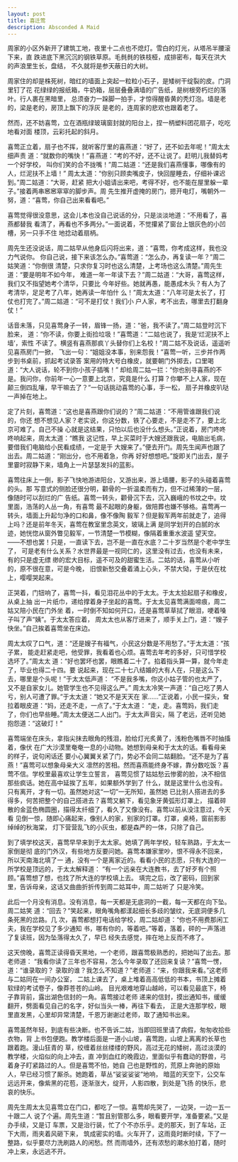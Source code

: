```yaml
---
layout: post
title: 喜迁莺
description: Absconded A Maid
---
```


周家的小区外新开了建筑工地，夜里十二点也不熄灯。雪白的灯光，从塔吊半腰滚下来，直
跌进底下黑沉沉的钢铁草原。毛毵毵的铁枝桠，成排密布，每天在洪大的声浪里生长，盘结，
不久就将是参天蔽日的大树。

周家住的却是株死树，暗红的墙面上突起一粒粒小石子，是矮树干绽裂的皮。门洞里钉了花
花绿绿的报纸箱，牛奶箱，层层叠叠满墙的广告纸，是树根旁朽烂的落叶。行人裹在黑暗里，
总须奋力一跺脚一拍手，才惊得醒昏黄的秃灯泡。墙是老的，梁是老的，房顶上飘下的浮灰
是老的，连周家的悲欢也跟着老了。

然而，还不妨喜莺，立在酒瓶绿玻璃窗封就的阳台上，捏一柄塑料团花扇子，吃吃地看对面
楼顶，云彩托起的斜月。

喜莺正立着，扇子也不挥，就听客厅里的喜燕道：“好了，还不如去年呢！”周太太细声责
道：“就数你的嘴快！”喜燕道：“考的不好，还不让说了。赶明儿我替妈考一个好学校，
叫你们笑的合不拢嘴！”周二姑道：“还是我们喜燕懂事，哪像有的人，烂泥扶不上墙！”
周太太道：“你别只顾卖嘴皮子，快回屋睡去，仔细补课迟到。”周二姑道：“大哥，赶紧
把大小姐请出来吧，考得不好，也不能在屋里躲一辈子。”接着两串窸窸窣窣的脚步声。周
先生推开虚掩的房门，摁开电灯，嘴朝外一努，道：“喜莺，你自己出来看看吧。”

喜莺觉得很没意思，这会儿本也没自己说话的分，只是淡淡地道：“不用看了，喜燕都替我
看清了，再看也不多两分。”一面说着，不觉攥紧了窗台上银灰色的小凹槽，另一只手不住
地捻动着扇柄。

周先生还没说话，周二姑早从他身后闪将出来，道：“喜莺，你考成这样，我也没力气说你。
你自己说，接下来该怎么办。”喜莺道：“怎么办，再复读一年？”周二姑笑道：“你倒很
清楚，只求你复习时也这么清楚，上考场也这么清楚。”周先生道：“要是明年不如今年，
难道一年一年读下去？”周二姑道：“大哥，喜莺这样，我们又不指望她考个清华，只要比
今年好些。她就再愚，能愚成木头？有人为了考清华，足足考了八年，她再读一年怕什
么！”周太太道：“八年可是太长了，打仗也打完了。”周二姑道：“可不是打仗！我们小
户人家，考不出去，哪里去打翻身仗！”

话音未落，只见喜莺身子一转，眉锋一扬，道：“爸，我不读了。”周二姑登时沉下脸来，
道：“你不读，你要上街捡垃圾！”喜莺道：“二姑也说了，我是‘烂泥扶不上墙’，索性
不读了。横竖有喜燕那疯丫头替你们上名校！”周二姑不及说话，遥遥听见喜燕房门一掀，
飞出一句：“姐姐没本事，别来怨我！”喜莺一听，三步并作两步到书桌前，抓起考试录答
案用的特大号白橡皮，就要朝门外掷去，口里喝道：“大人说话，轮不到你小孩子插嘴！”
却给周二姑一拦：“你也别寻喜燕的不是。我问你，你前年一心一意要上北京，究竟是什么
打算？你攀不上人家，现在颠三倒四乱嚷，早干嘛去了？”一句话挑动喜莺的心事，手一松，
扇子并橡皮叭哒一声掉在地上。

定了片刻，喜莺道：“这也是喜燕跟你们说的？”周二姑道：“不用管谁跟我们说的，你还
想不想见人家？老实说，你这分数，铁了心要走，不是走不了，要上北京可难了。自己不操
心就是这结果，只怕以后也没什么想头。”正说着，房门咚咚咚响起来，周太太道：“瞧我
这记性，早上买菜时于大嫂还跟我说，电脑出毛病，要借我们电脑给小民看成绩，一定是于
大嫂来了。”便去开门。周先生闻声也跟了出去。周二姑道：“刚出分，也不用着急，你再
好好想想吧。”旋即关门出去，屋子里霎时寂静下来，墙角上一片瑟瑟发抖的蓝影。

喜莺往床上一倒，影子飞快地游进阳台，又游出来，游上墙腰，影子的头碰着喜莺的头。那
写意式的侧脸还很分明，颧骨的一折温柔而有力，但不过稀薄的一层，像随时可以刮烂的广
告纸。喜莺一转头，颧骨沉下去，沉入巍峨的书坟之中。坟里面，浩荡的人丛一角，有喜莺
最不起眼的身躯，做陪葬也嫌不够格。喜莺再一转头，墙面上升起匀净的口和鼻，像不像陶
毅军？但是毅军两年前就走了，追得上吗？还是前年冬天，喜莺在教室里念英文，玻璃上满
是同学划开的白腻的水迹，她恍惚从窗外瞥见毅军，一节清楚一节模糊，像隔着重重水波遥
望天空。——不想也罢！只是，一直读下去，岂不是一直在水底？二十岁当然是个老中学生了，
可是老有什么关系？水世界最是一视同仁的，这里没有过去，也没有未来，有的只是虚无缥
缈的宏大目标，遥不可及的甜蜜生活。二姑的话，喜莺从小听的，原不很在意，可是今晚，
旧恨新愁交叠着涌上心头，不禁大恸，于是伏在枕上，嘤嘤哭起来。

正哭着，门钮响了，喜莺一抖，看见泪花丛中的于太太。于太太拾起扇子和橡皮，从桌上抽
出一片纸巾，递给撑着身子坐起的喜莺。于太太见喜莺满面啼痕，周二姑又陪小民在门外坐
着，一时倒不知如何开口，还是喜莺草草拭了眼泪，哽着嗓子叫了声“姨”。于太太答应着，
周太太也从客厅进来了，顺手关上门，道：“嫂子快坐。”自己挨着喜莺坐在床边。

周太太叹了口气，道：“还是嫂子有福气，小民这分数是不用愁了。”于太太道：“孩子累，
能走赶紧走吧，他受罪，我看着也心烦。喜莺去年考的多好，只可惜学校选坏了。”周太太
道：“好也罢坏也罢，眼瞧着二十了。掐着指头算一算，就今年走了，毕业也得二十四。要
说起来，现在二十七八结婚的大有人在，只是这么下去，哪里是个头呢！”于太太低声道：
“不是我多嘴，你这小姑子管的也太严了，又不是自家女儿。她管学生也不见得这么严。”
周太太冷笑一声道：“自己吃了男人亏，别人可遭了罪。”于太太道：“她又不是天天在
家……”正说着，小民一探头，耷拉着眼皮道：“妈，还走不走，一点了。”于太太道：
“走，走。喜莺妈，我们走了，你们也早些睡。”周太太便送二人出门。于太太声音尖，隔
了老远，还听见她抱怨道：“这破灯！”

喜莺端坐在床头，拿指尖抹去眼角的残泪，脸给灯光炙黄了，浅粉色嘴唇不时抽搐着，像伏
在广大沙漠里奄奄一息的小动物。她想到母亲和于太太的话。看看母亲的样子，说句闲话还
要小心翼翼关紧了门，势必不会同二姑翻脸。“还不是为了喜燕！”喜莺可以想象母亲大义
凛然的苦相。然而喜燕能终身不嫁，靠分数吃饭？喜莺不信。学校里最喜欢让学生立誓言，
喜莺见惯了姑姑愁云惨雾的脸，决不相信那些疯话。她在高中延挨了五年，如果额外学到了
什么，就是这里什么也没有。只有离开，才有一切。虽然她对这“一切”一无所知，虽然她
已比别人搭进去的多得多，何苦把整个的自己搭进去？喜莺又躺下，看见象牙黄弧形灯罩上，
描着碎散的金蓝色椭圆圈，描得太纤细了，看久了又像没有。喜莺以前从没注意过，今天看
见倒一惊，随即心痛起来，像别人的家，别家的灯罩。灯罩，桌椅，窗前影影绰绰的秋海棠，
灯下营营乱飞的小灰虫，都是森严的一体，只除了自己。

到了填学校这天，喜莺早早来到于太太家。她填了两年学校，轻车熟路，于太太一家倒是彻
底的门外汉，有些地方反要问她。喜莺本嫌家里吵，恨不得永不回来，所以天南海北填了一
通，没有一个是离家近的。看看小民的志愿，只有大连的一所学校是顶远的，于太太解释道：
“有一个远亲在大连教书，去了好歹有个照顾。”喜莺想了想，也找了所大连的学校填上去。
填完之后，改了密码，回到家里，告诉母亲，这话又曲曲折折传到周二姑耳中，周二姑听了
只是冷笑。

此后一个月没有消息。没有消息，每一天都是无底洞的一截，每一天都在向下坠。周二姑笑
道：“回去？”笑起来，眼角嘴角都漾起细长多歧的皱纹，无底洞便多几条死黑的岔路。几
次，喜莺都想打电话给学校，周二姑却道：“你也不用费那闲工夫，我在学校见了多少通知
书，哪有你的，等着吧。”等着，落着，砰的一声落进了复读班，因为坠落得太久了，早已
经失去感觉，摔在地上反而不疼了。

这天傍晚，喜莺正读得昏天黑地，一个老师，跟喜莺极熟悉的，把她叫了出去。那老师道：
“我看你读了三年也不容易，怎么今年录取了还回来复读？”喜莺一愣，道：“谁录取的？
录取的谁？我怎么不知道？”老师道：“来，你跟我来看。”这老师与二姑同在一间办公室，
二姑上课去了，桌上堆着高高低低的书本，书顶上摊着软绿的考试卷子，像莽苍苍的山岭。
目光艰难地穿山越岭，可以看见最底下，椅子靠背前，露出湖色信封的一角。喜莺接过老师
递来的信封，摸出通知书，缓缓翻开，劈面看见自己的名字，好似当头一棒，再往下看去，
正是大连那学校，眼里直发黑，心里却异常清楚，千恩万谢谢过老师，取了通知书出来。

喜莺虽然年轻，到底有些决断。也不告诉二姑，当即回班里请了病假，匆匆收拾些衣物，背
上书包便跑。教学楼后面是一道小山坡，喜莺跑，山坡上离离的长草也跟着跑。漫山狂青的
草，绞缠着丝丝缕缕的野风，高过无花的矮树，高过淡漠的教学楼，火焰似的向上冲去，直
冲到血红的晚霞边，里面似乎有蠢动的野兽，弓着身子盯紧路过的人。但是喜莺不怕，她自
己也是野性的，荒原上奔驰的原始人，早已经习惯了厮杀。她跑着，草丛“娑娑娑娑”地响，
暗蓝的天空下，公交车远远开来，像紫黑的花苞，逐渐涨大，绽开，人影四散，到处是飞扬
的快乐，悲哀的快乐。

周先生周太太见喜莺立在门口，都吃了一惊。喜莺却先哭了，一边哭，一边一五一十跟二人
说了个遍。周先生道：“暂且别管那么多，眼看要开学，准备要紧。”又是办手续，又是订
车票，又是治行装，忙了个不亦乐乎。走的那天，到了车站，正下大雨，雨夹着风砸下来，
筑成密实的墙。火车开了，这雨竟时断时续，下了一整路，似乎要尽力洗刷路人的闲愁。然
而雨墙外，还有浓愁的潮水拍打着，随时冲上来，永远逃不开。